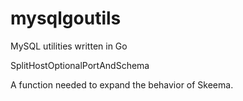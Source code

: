 # mysqlgoutils
MySQL utilities written in Go

SplitHostOptionalPortAndSchema

A function needed to expand the behavior of Skeema.

